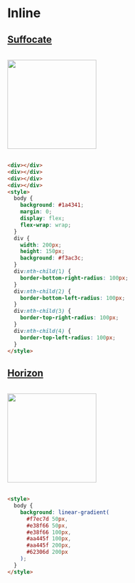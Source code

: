 # Inline

## [Suffocate](https://cssbattle.dev/play/29)

<img src="https://cssbattle.dev/targets/29.png">

```html
<div></div>
<div></div>
<div></div>
<div></div>
<style>
  body {
    background: #1a4341;
    margin: 0;
    display: flex;
    flex-wrap: wrap;
  }
  div {
    width: 200px;
    height: 150px;
    background: #f3ac3c;
  }
  div:nth-child(1) {
    border-bottom-right-radius: 100px;
  }
  div:nth-child(2) {
    border-bottom-left-radius: 100px;
  }
  div:nth-child(3) {
    border-top-right-radius: 100px;
  }
  div:nth-child(4) {
    border-top-left-radius: 100px;
  }
</style>
```

## [Horizon](https://cssbattle.dev/play/30)

<img src="https://cssbattle.dev/targets/30.png">

```html
<style>
  body {
    background: linear-gradient(
      #f7ec7d 50px,
      #e38f66 50px,
      #e38f66 100px,
      #aa445f 100px,
      #aa445f 200px,
      #62306d 200px
    );
  }
</style>
```

<style>
    img{
        width: 200px;
        margin: 1rem 0;
    }
</style>
